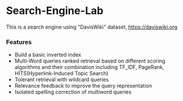 # Search-Engine-Lab

This is a search engine using "DavisWiki" dataset, https://daviswiki.org

### Features
+ Build a basic inverted index 
+ Multi-Word queries ranked retrieval based on different scoring algorithms and their combination including TF_IDF, PageRank, HITS(Hyperlink-Induced Topic Search)
+ Tolerant retrieval with wildcard queries 
+ Relevance feedback to improve the query representation
+ Isolated spelling correction of multiword queries 
